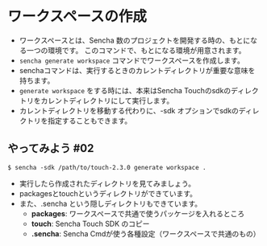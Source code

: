 # ワークスペースの作成

* ワークスペースとは、Sencha 数のプロジェクトを開発する時の、もとになる一つの環境です。
  このコマンドで、もとになる環境が用意されます。
* `sencha generate workspace` コマンドでワークスペースを作成します。
* senchaコマンドは、実行するときのカレントディレクトリが重要な意味を持ちます。
* `generate workspace` をする時には、本来はSencha Touchのsdkのディレクトリをカレントディレクトリにして実行します。
* カレントディレクトリを移動する代わりに、-sdk オプションでsdkのディレクトリを指定することもできます。

## やってみよう #02

    $ sencha -sdk /path/to/touch-2.3.0 generate workspace .

* 実行したら作成されたディレクトリを見てみましょう。
* packagesとtouchというディレクトリができています。
* また、.sencha という隠しディレクトリもできています。
    * **packages**:  ワークスペースで共通で使うパッケージを入れるところ
    * **touch**: Sencha Touch SDK のコピー 
    * **.sencha**: Sencha Cmdが使う各種設定（ワークスペースで共通のもの）

